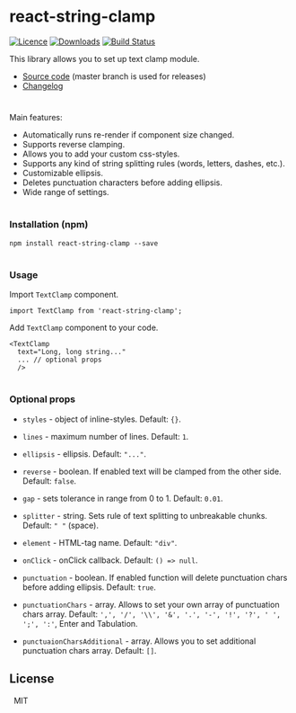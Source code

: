 # react-string-clamp

[![Licence](https://img.shields.io/npm/l/react-string-clamp.svg?colorB=%23)](https://www.npmjs.com/package/react-string-clamp) [![Downloads](https://img.shields.io/npm/dt/react-string-clamp.svg)](https://www.npmjs.com/package/react-string-clamp) [![Build Status](https://travis-ci.org/a-harkovets/react-string-clamp.svg?branch=master)](https://travis-ci.org/a-harkovets/react-string-clamp)

This library allows you to set up text clamp module.

 - [Source code](https://github.com/a-harkovets/react-string-clamp) (master branch is used for releases)
 - [Changelog](https://github.com/a-harkovets/react-string-clamp/blob/master/changelog.md)
#
Main features:

 - Automatically runs re-render if component size changed.
 - Supports reverse clamping.
 - Allows you to add your custom css-styles.
 - Supports any kind of string splitting rules (words, letters, dashes, etc.).
 - Customizable ellipsis.
 - Deletes punctuation characters before adding ellipsis.
 - Wide range of settings.
#
### Installation (npm)
```
npm install react-string-clamp --save
```
#
### Usage

Import `TextClamp` component.

```
import TextClamp from 'react-string-clamp';
```

Add `TextClamp` component to your code.

```
<TextClamp
  text="Long, long string..."
  ... // optional props
  />
```
#
### Optional props
 - `styles` - object of inline-styles. Default: `{}`.

 - `lines` - maximum number of lines. Default: `1`.

 - `ellipsis` - ellipsis. Default: `"..."`.

 - `reverse` - boolean. If enabled text will be clamped from the other side. Default: `false`.

 - `gap` - sets tolerance in range from 0 to 1. Default: `0.01`.

 - `splitter` - string. Sets rule of text splitting to unbreakable chunks. Default: `" "` (space).

 - `element` - HTML-tag name. Default: `"div"`.

 - `onClick` - onClick callback. Default: `() => null`.

 - `punctuation` - boolean. If enabled function will delete punctuation chars before adding ellipsis. Default: `true`.

 - `punctuationChars` - array. Allows to set your own array of punctuation chars array. Default: `',', '/', '\\', '&', '.', '-', '!', '?', ' ', ';', ':'`, Enter and Tabulation.

 - `punctuaionCharsAdditional` - array. Allows you to set additional punctuation chars array. Default: `[]`.


License
-

&nbsp;&nbsp;MIT
